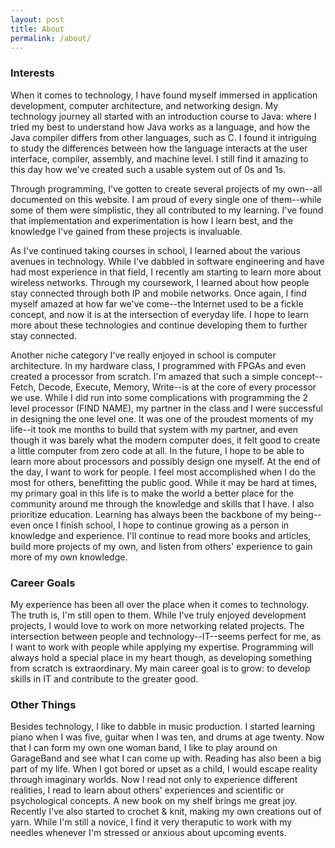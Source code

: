 ```yaml
---
layout: post
title: About
permalink: /about/
---
```


### Interests
When it comes to technology, I have found myself immersed in application development, computer architecture, and networking design. My technology journey all started with an introduction course to Java: where I tried my best to understand how Java works as a language, and how the Java compiler differs from other languages, such as C. I found it intriguing to study the differences between how the language interacts at the user interface, compiler, assembly, and machine level. I still find it amazing to this day how we've created such a usable system out of 0s and 1s. 

Through programming, I've gotten to create several projects of my own--all documented on this website. I am proud of every single one of them--while some of them were simplistic, they all contributed to my learning. I've found that implementation and experimentation is how I learn best, and the knowledge I've gained from these projects is invaluable.

As I've continued taking courses in school, I learned about the various avenues in technology. While I've dabbled in software engineering and have had most experience in that field, I recently am starting to learn more about wireless networks. Through my coursework, I learned about how people stay connected through both IP and mobile networks. Once again, I find myself amazed at how far we've come--the Internet used to be a fickle concept, and now it is at the intersection of everyday life. I hope to learn more about these technologies and continue developing them to further stay connected. 

Another niche category I've really enjoyed in school is computer architecture. In my hardware class, I programmed with FPGAs and even created a processor from scratch. I'm amazed that such a simple concept--Fetch, Decode, Execute, Memory, Write--is at the core of every processor we use. While I did run into some complications with programming the 2 level processor (FIND NAME), my partner in the class and I were successful in designing the one level one. It was one of the proudest moments of my life--it took me months to build that system with my partner, and even though it was barely what the modern computer does, it felt good to create a little computer from zero code at all. In the future, I hope to be able to learn more about processors and possibly design one myself.
At the end of the day, I want to work for people. I feel most accomplished when I do the most for others, benefitting the public good. While it may be hard at times, my primary goal in this life is to make the world a better place for the community around me through the knowledge and skills that I have. 
I also prioritize education. Learning has always been the backbone of my being--even once I finish school, I hope to continue growing as a person in knowledge and experience. I'll continue to read more books and articles, build more projects of my own, and listen from others' experience to gain more of my own knowledge.

### Career Goals
My experience has been all over the place when it comes to technology. The truth is, I'm still open to them. While I've truly enjoyed development projects, I would love to work on more networking related projects. The intersection between people and technology--IT--seems perfect for me, as I want to work with people while applying my expertise. Programming will always hold a special place in my heart though, as developing something from scratch is extraordinary. My main career goal is to grow: to develop skills in IT and contribute to the greater good.

### Other Things
Besides technology, I like to dabble in music production. I started learning piano when I was five, guitar when I was ten, and drums at age twenty. Now that I can form my own one woman band, I like to play around on GarageBand and see what I can come up with. 
Reading has also been a big part of my life. When I got bored or upset as a child, I would escape reality through imaginary worlds. Now I read not only to experience different realities, I read to learn about others' experiences and scientific or psychological concepts. A new book on my shelf brings me great joy.
Recently I've also started to crochet & knit, making my own creations out of yarn. While I'm still a novice, I find it very theraputic to work with my needles whenever I'm stressed or anxious about upcoming events.